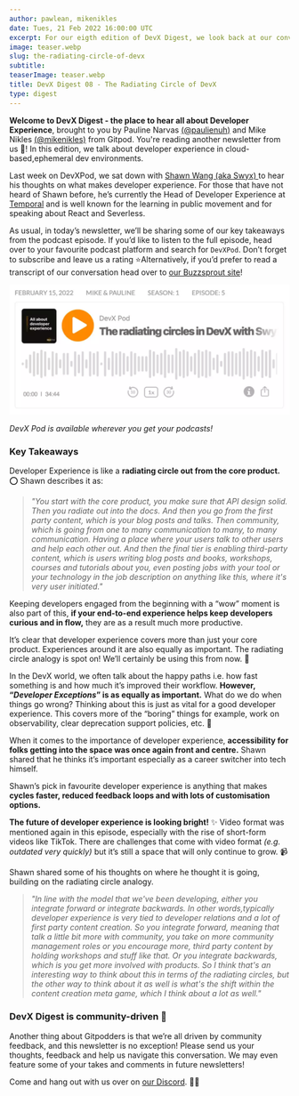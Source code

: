 ```yaml
---
author: pawlean, mikenikles
date: Tues, 21 Feb 2022 16:00:00 UTC
excerpt: For our eigth edition of DevX Digest, we look back at our conversation with Shawn Wang (swyx) about the radiating circle of DevX.
image: teaser.webp
slug: the-radiating-circle-of-devx
subtitle:
teaserImage: teaser.webp
title: DevX Digest 08 - The Radiating Circle of DevX
type: digest
---
```


<script context="module">
  export const prerender = true;
</script>

**Welcome to DevX Digest - the place to hear all about Developer Experience**, brought to you by Pauline Narvas [(@paulienuh)](https://twitter.com/paulienuh) and Mike Nikles [(@mikenikles)](https://twitter.com/mikenikles) from Gitpod. You're reading another newsletter from us 🎉! In this edition, we talk about developer experience in cloud-based,ephemeral dev environments.

Last week on DevXPod, we sat down with [Shawn Wang (aka Swyx) ](https://twitter.com/swyx)to hear his thoughts on what makes developer experience. For those that have not heard of Shawn before, he’s currently the Head of Developer Experience at [Temporal](https://twitter.com/Temporalio) and is well known for the learning in public movement and for speaking about React and Severless.

As usual, in today’s newsletter, we’ll be sharing some of our key takeaways from the podcast episode. If you’d like to listen to the full episode, head over to your favourite podcast platform and search for `DevXPod`. Don’t forget to subscribe and leave us a rating ⭐️Alternatively, if you’d prefer to read a transcript of our conversation head over to [our Buzzsprout site](https://devxpod.buzzsprout.com)!

![Podcast](../../../static/images/blog/the-radiating-circle-of-devx/podcast.webp)

_DevX Pod is available wherever you get your podcasts!_

### Key Takeaways

Developer Experience is like a **radiating circle out from the core product.** ⭕️ Shawn describes it as:

> _"You start with the core product, you make sure that API design solid. Then you radiate out into the docs. And then you go from the first party content, which is your blog posts and talks. Then community, which is going from one to many communication to many, to many communication. Having a place where your users talk to other users and help each other out. And then the final tier is enabling third-party content, which is users writing blog posts and books, workshops, courses and tutorials about you, even posting jobs with your tool or your technology in the job description on anything like this, where it's very user initiated."_

Keeping developers engaged from the beginning with a “wow” moment is also part of this, **if your end-to-end experience helps keep developers curious and in flow,** they are as a result much more productive.

It’s clear that developer experience covers more than just your core product. Experiences around it are also equally as important. The radiating circle analogy is spot on! We’ll certainly be using this from now. 🎯

In the DevX world, we often talk about the happy paths i.e. how fast something is and how much it’s improved their workflow. **However, “_Developer Exceptions_” is as equally as important.** What do we do when things go wrong? Thinking about this is just as vital for a good developer experience. This covers more of the “boring” things for example, work on observability, clear deprecation support policies, etc. 👀

When it comes to the importance of developer experience, **accessibility for folks getting into the space was once again front and centre.** Shawn shared that he thinks it’s important especially as a career switcher into tech himself.

Shawn’s pick in favourite developer experience is anything that makes **cycles faster, reduced feedback loops and with lots of customisation options.**

**The future of developer experience is looking bright!** ✨ Video format was mentioned again in this episode, especially with the rise of short-form videos like TikTok. There are challenges that come with video format _(e.g. outdated very quickly)_ but it’s still a space that will only continue to grow. 📹

Shawn shared some of his thoughts on where he thought it is going, building on the radiating circle analogy.

> _"In line with the model that we've been developing, either you integrate forward or integrate backwards. In other words,typically developer experience is very tied to developer relations and a lot of first party content creation. So you integrate forward, meaning that talk a little bit more with community, you take on more community management roles or you encourage more, third party content by holding workshops and stuff like that. Or you integrate backwards, which is you get more involved with products. So I think that's an interesting way to think about this in terms of the radiating circles, but the other way to think about it as well is what's the shift within the content creation meta game, which I think about a lot as well."_

### DevX Digest is community-driven 🤝

Another thing about Gitpodders is that we’re all driven by community feedback, and this newsletter is no exception! Please send us your thoughts, feedback and help us navigate this conversation. We may even feature some of your takes and comments in future newsletters!

Come and hang out with us over on [our Discord](https://www.gitpod.io/chat). 👋🏼

